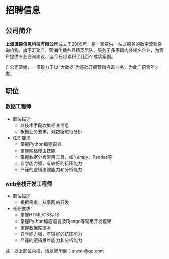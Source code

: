 # 招聘信息

## 公司简介

**上海谦毅信息科技有限公司**成立于2009年，是一家提供一站式服务的数字营销咨询机构。旗下汇聚IT、营销传播各界精英团队，服务于多家国内外知名企业，为客户提供专业咨询建议，迄今已经累积了几百个成功案例。

自公司肇始，一贯致力于以“大数据”为基础开展营销咨询业务，为此广招青年才俊。

## 职位

### 数据工程师

- 职位描述
  - 以技术手段收集相关信息
  - 根据业务要求，对数据进行分析
- 任职要求
  - 掌握Python编程语言
  - 掌握网络爬虫技能
  - 掌握数据分析常用工具，如Numpy、Pandas等
  - 自学能力强，有较好的抗压能力
  - 严谨的逻辑思维能力和分析能力

### web全栈开发工程师

- 职位描述
  - 根据需求，从事网站开发
- 任职要求
  - 掌握HTML/CSS/JS
  - 掌握Python编程语言及Django等常用开发框架
  - 掌握数据库技术
  - 自学能力强，有较好的抗压能力
  - 严谨的逻辑思维能力和分析能力

注：以上职位内推，请发简历到：qiwsir@qq.com

